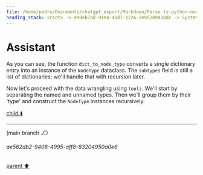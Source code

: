 ```yaml
---
file: /home/pedro/Documents/chatgpt_export/Markdown/Parse ts-python-node-types JSON.md
heading_stack: <root> -> e99eb7ad-94e4-41d7-b226-2e95209438dc -> System -> f5218b62-0612-4055-a04f-15c2a4456b30 -> System -> aaa24a7d-6d79-4f2a-aa46-73a3895b401a -> User -> e2bcdb24-7d4d-4880-bc78-36cac65ea2b7 -> Assistant -> 3af7ae0b-c579-4d4a-90d3-732ef36c4077 -> Assistant -> 8d7a4cfc-4710-4160-b2cd-0ae6821ce860 -> Tool -> 4d1b6605-d6a7-4faf-a82b-dbdbcecc9118 -> Assistant -> aaa292e7-abf4-48a3-8ec5-c9395760f1df -> User -> 95e92a2a-1ecc-4d37-a231-440fb0df8742 -> Assistant -> 61a16991-9ab7-4460-a1c6-a8b1a7370e7e -> Assistant -> 62ccd67c-1542-4215-8ac3-81d905af856a -> Tool -> 3842346c-c97b-4398-8973-b03072176022 -> Assistant
---
```

# Assistant

As you can see, the function `dict_to_node_type` converts a single dictionary entry into an instance of the `NodeType` dataclass. The `subtypes` field is still a list of dictionaries; we'll handle that with recursion later.

Now let's proceed with the data wrangling using `toolz`. We'll start by separating the named and unnamed types. Then we'll group them by their 'type' and construct the `NodeType` instances recursively.

[child ⬇️](#ae562db2-9408-4995-aff8-83204950a0e6)

---

(main branch ⎇)
###### ae562db2-9408-4995-aff8-83204950a0e6
[parent ⬆️](#3842346c-c97b-4398-8973-b03072176022)

